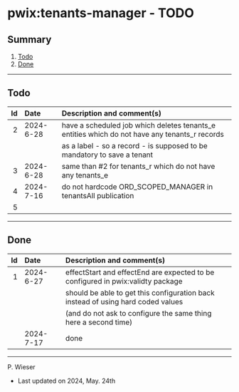 # pwix:tenants-manager - TODO

## Summary

1. [Todo](#todo)
2. [Done](#done)

---
## Todo

|   Id | Date       | Description and comment(s) |
| ---: | :---       | :---                       |
|    2 | 2024- 6-28 | have a scheduled job which deletes tenants_e entities which do not have any tenants_r records |
|      |            | as a label - so a record - is supposed to be mandatory to save a tenant |
|    3 | 2024- 6-28 | same than #2 for tenants_r which do not have any tenants_e |
|    4 | 2024- 7-16 | do not hardcode ORD_SCOPED_MANAGER in tenantsAll publication |
|    5 |  |  |

---
## Done

|   Id | Date       | Description and comment(s) |
| ---: | :---       | :---                       |
|    1 | 2024- 6-27 | effectStart and effectEnd are expected to be configured in pwix:validty package |
|      |            | should be able to get this configuration back instead of using hard coded values |
|      |            | (and do not ask to configure the same thing here a second time) |
|      | 2024- 7-17 | done |

---
P. Wieser
- Last updated on 2024, May. 24th
